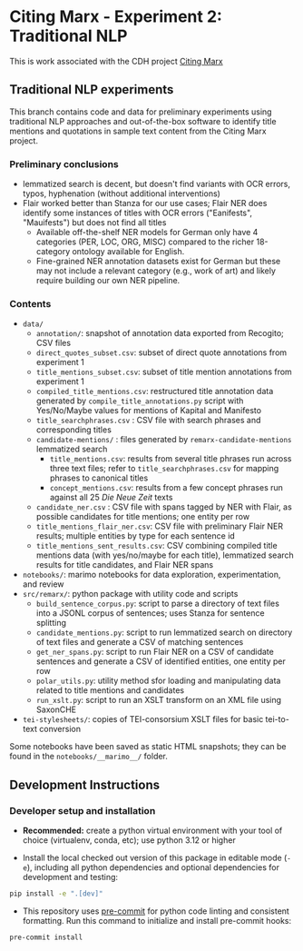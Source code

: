 # Citing Marx - Experiment 2: Traditional NLP

This is work associated with the CDH project [Citing Marx](https://cdh.princeton.edu/projects/citing-marx/)

## Traditional NLP experiments

This branch contains code and data for preliminary experiments using
traditional NLP approaches and out-of-the-box software to identify
title mentions and quotations in sample text content from the Citing Marx project.

### Preliminary conclusions

- lemmatized search is decent, but doesn't find variants with OCR errors, typos, hyphenation (without additional interventions)
- Flair worked better than Stanza for our use cases; Flair NER does identify some instances of titles with OCR errors ("Eanifests", "Mauifests") but does not find all titles
  - Available off-the-shelf NER models for German only have 4 categories (PER, LOC, ORG, MISC) compared to the richer 18-category ontology available for English.
  - Fine-grained NER annotation datasets exist for German but these may not include a relevant category (e.g., work of art) and likely require building our own NER pipeline.


### Contents

- `data/`
  - `annotation/`: snapshot of annotation data exported from Recogito; CSV files
  - `direct_quotes_subset.csv`: subset of direct quote annotations from experiment 1
  - `title_mentions_subset.csv`: subset of title mention annotations from experiment 1
  - `compiled_title_mentions.csv`: restructured title annotation data generated by `compile_title_annotations.py` script with Yes/No/Maybe values for mentions of Kapital and Manifesto
  - `title_searchphrases.csv` : CSV file with search phrases and corresponding titles
  - `candidate-mentions/` : files generated by `remarx-candidate-mentions` lemmatized search
    - `title_mentions.csv`: results from several title phrases run across three text files; refer to `title_searchphrases.csv` for mapping phrases to canonical titles
    - `concept_mentions.csv`: results from a few concept phrases run against all 25 _Die Neue Zeit_ texts
   - `candidate_ner.csv` : CSV file with spans tagged by NER with Flair, as possible candidates for title mentions; one entity per row
   - `title_mentions_flair_ner.csv`: CSV file with preliminary Flair NER results; multiple entities by type for each sentence id
   - `title_mentions_sent_results.csv`: CSV combining compiled title mentions data (with yes/no/maybe for each title), lemmatized search results for title candidates, and Flair NER spans
- `notebooks/`: marimo notebooks for data exploration, experimentation, and review
- `src/remarx/`: python package with utility code and scripts
   - `build_sentence_corpus.py`: script to parse a directory of text files into a JSONL corpus of sentences; uses Stanza for sentence splitting
   - `candidate_mentions.py`: script to run lemmatized search on directory of text files and generate a CSV of matching sentences
   - `get_ner_spans.py`: script to run Flair NER on a CSV of candidate sentences and generate a CSV of identified entities, one entity per row
   - `polar_utils.py`: utility method sfor loading and manipulating data related to title mentions and candidates
   - `run_xslt.py`: script to run an XSLT transform on an XML file using SaxonCHE
- `tei-stylesheets/`: copies of TEI-consorsium XSLT files for basic tei-to-text conversion


Some notebooks have been saved as static HTML snapshots; they can be found
in the `notebooks/__marimo__/` folder.


## Development Instructions

### Developer setup and installation
- **Recommended:** create a python virtual environment with your tool of choice (virtualenv, conda, etc); use python 3.12 or higher

- Install the local checked out version of this package in editable mode (`-e`), including all python dependencies and optional dependencies for development and testing:

```sh
pip install -e ".[dev]"
```

- This repository uses [pre-commit](https://pre-commit.com/) for python code linting and consistent formatting. Run this command to initialize and install pre-commit hooks:

```sh
pre-commit install
```